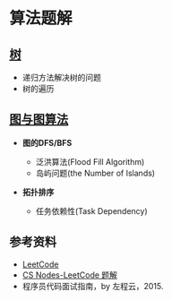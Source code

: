 # 算法题解

## [树](算法题解/算法题解-树.md) 

- 递归方法解决树的问题
- 树的遍历

## [图与图算法](算法题解/算法题解-图与图算法.md)

- **图的DFS/BFS**
  - 泛洪算法(Flood Fill Algorithm)
  - 岛屿问题(the Number of Islands)

- **拓扑排序**
  - 任务依赖性(Task Dependency)
    
## 参考资料

- [LeetCode](https://leetcode.com/)
- [CS Nodes-LeetCode 题解](https://www.cyc2018.xyz/%E7%AE%97%E6%B3%95/Leetcode%20%E9%A2%98%E8%A7%A3/Leetcode%20%E9%A2%98%E8%A7%A3%20-%20%E7%9B%AE%E5%BD%95.html)
- 程序员代码面试指南，by 左程云，2015.
